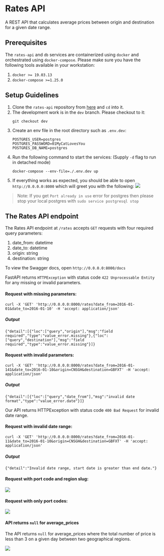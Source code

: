 # Rates API
A REST API that calculates average prices between origin and destination for a given date range.


## Prerequisites
The `rates-api` and `db` services are containerized using `docker` and orchestrated using `docker-compose`. Please make sure you have the following tools available in your workstation:

1. `docker >= 19.03.13`
2. `docker-compose >=1.25.0`

## Setup Guidelines
1. Clone the `rates-api` repository from [here](https://github.com/saimoncse19/rates-api) and `cd` into it.
2. The development work is in the `dev` branch. Please checkout to it:
    ```shell
    git checkout dev
    ```
3. Create an env file in the root directory such as `.env.dev`:
    ```text=
    POSTGRES_USER=postgres
    POSTGRES_PASSWORD=01MyCatLovesYou
    POSTGRES_DB_NAME=postgres
    ```
4. Run the following command to start the services: (Supply `-d` flag to run in detached mode)
    ```shell
    docker-compose --env-file=./.env.dev up
    ```
5. If everything works as expected, you should be able to open `http://0.0.0.0:8000` which will greet you with the following:
    ![](https://i.imgur.com/ImLLQ3V.png)


> Note: If you get `Port already in use` error for postgres then please stop your local postgres with `sudo service postgresql stop`


## The Rates API endpoint
The Rates API endpoint at `/rates` accepts `GET` requests with four required query parameters: 
1. date_from: datetime
2. date_to: datetime
3. origin: string
4. destination: string

To view the Swagger docs, open `http://0.0.0.0:8000/docs`

FastAPI returns `HTTPException` with status code `422 Unprocessable Entity` for any missing or invalid parameters.

#### Request with missing parameters:

```shell
curl -X 'GET' 'http://0.0.0.0:8000/rates?date_from=2016-01-01&date_to=2016-01-10' -H 'accept: application/json'
```
##### Output
```shell
{"detail":[{"loc":["query","origin"],"msg":"field required","type":"value_error.missing"},{"loc":["query","destination"],"msg":"field required","type":"value_error.missing"}]}
```

#### Request with invalid parameters:
```shell
curl -X 'GET' 'http://0.0.0.0:8000/rates?date_from=2016-01-141&date_to=2016-01-10&origin=CNSGH&destination=GBFXT' -H 'accept: application/json'
```
##### Output
```shell
{"detail":[{"loc":["query","date_from"],"msg":"invalid date format","type":"value_error.date"}]}
```

Our API returns HTTPException with status code `400 Bad Request` for invalid date range.

#### Request with invalid date range:
```shell
curl -X 'GET' 'http://0.0.0.0:8000/rates?date_from=2016-01-11&date_to=2016-01-10&origin=CNSGH&destination=GBFXT' -H 'accept: application/json'
```
##### Output
```shell
{"detail":"Invalid date range, start date is greater than end date."}
```

#### Request with port code and region slug:
![](https://i.imgur.com/XnbDej4.png)

#### Request with only port codes:
![](https://i.imgur.com/p0jSZDl.png)

#### API returns `null` for average_prices
The API returns `null` for average_prices where the total number of price is less than 3 on a given day between two geographical regions.

![](https://i.imgur.com/PwHzshp.png)
